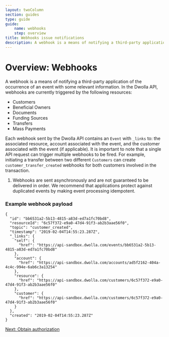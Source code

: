 ```yaml
---
layout: twoColumn
section: guides
type: guide
guide:
    name: webhooks
    step: overview
title: Webhooks issue notifications
description: A webhook is a means of notifying a third-party application of the occurrence of an event with some relevant information.
---
```


# Overview: Webhooks

A webhook is a means of notifying a third-party application of the occurrence of an event with some relevant information. In the Dwolla API, webhooks are currently triggered by the following resources:

- Customers
- Beneficial Owners
- Documents
- Funding Sources
- Transfers
- Mass Payments

Each webhook sent by the Dwolla API contains an `Event` with `_links` to: the associated resource, account associated with the event, and the customer associated with the event (if applicable). It is important to note that a single API request can trigger multiple webhooks to be fired. For example, initiating a transfer between two different `Customers` can create `customer_transfer_created` webhooks for both customers involved in the transaction.

<ol class = "alerts">
    <li class="alert icon-alert-alert">
      Webhooks are sent asynchronously and are not guaranteed to be delivered in order. We recommend that applications protect against duplicated events by making event processing idempotent.
    </li>
</ol>

### Example webhook payload
```jsonnoselect
{
  "id": "bb6531a2-5b13-4815-a83d-ed7a1fc70bd8",
  "resourceId": "6c57f372-e9a0-47d4-91f3-ab2b3aae56f0",
  "topic": "customer_created",
  "timestamp": "2019-02-04T14:55:23.287Z",
  "_links": {
    "self": {
      "href": "https://api-sandbox.dwolla.com/events/bb6531a2-5b13-4815-a83d-ed7a1fc70bd8"
    },
    "account": {
      "href": "https://api-sandbox.dwolla.com/accounts/ad5f2162-404a-4c4c-994e-6ab6c3a13254"
    },
    "resource": {
      "href": "https://api-sandbox.dwolla.com/customers/6c57f372-e9a0-47d4-91f3-ab2b3aae56f0"
    },
    "customer": {
      "href": "https://api-sandbox.dwolla.com/customers/6c57f372-e9a0-47d4-91f3-ab2b3aae56f0"
    }
  },
  "created": "2019-02-04T14:55:23.287Z"
}
```

<nav class="pager-nav">
    <a href="" style="display:none;"></a>
    <a href="obtain-authorization.html">Next: Obtain authorization</a>
</nav>
